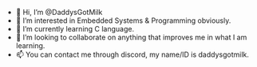- 👋 Hi, I’m @DaddysGotMilk
- 👀 I’m interested in Embedded Systems & Programming obviously.
- 🌱 I’m currently learning C language.
- 💞️ I’m looking to collaborate on anything that improves me in what I am learning.
- 📫 You can contact me through discord, my name/ID is daddysgotmilk.

<!---
DaddysGotMilk/DaddysGotMilk is a ✨ special ✨ repository because its `README.md` (this file) appears on your GitHub profile.
You can click the Preview link to take a look at your changes.
--->
